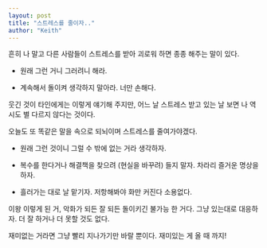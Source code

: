 ```yaml
---
layout: post
title: "스트레스를 줄이자.."
author: "Keith"
---
```



흔히 나 말고 다른 사람들이 스트레스를 받아 괴로워 하면 종종 해주는 말이 있다.




- 원래 그런 거니 그러려니 해라.

- 계속해서 돌이켜 생각하지 말아라. 너만 손해다.




웃긴 것이 타인에게는 이렇게 얘기해 주지만, 어느 날 스트레스 받고 있는 날 보면 나 역시도 별 다르지 않다는 것이다.




오늘도 또 똑같은 말을 속으로 되뇌이며 스트레스를 줄여가야겠다.




- 원래 그런 것이니 그럴 수 밖에 없는 거라 생각하자.

- 복수를 한다거나 해결책을 찾으려 (현실을 바꾸려) 들지 말자. 차라리 즐거운 명상을 하자.

- 흘러가는 대로 날 맡기자. 저항해봐야 화만 커진다 소용없다.




이왕 이렇게 된 거, 악화가 되든 잘 되든 돌이키긴 불가능 한 거다. 그냥 있는대로 대응하자. 더 잘 하거나 더 못할 것도 없다. 




재미없는 거라면 그냥 빨리 지나가기만 바랄 뿐이다. 재미있는 게 올 때 까지!


